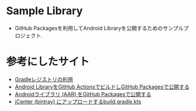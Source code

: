 # Sample Library

* GitHub Packagesを利用してAndroid Libraryを公開するためのサンプルプロジェクト.

# 参考にしたサイト

* [Gradleレジストリの利用](https://docs.github.com/ja/packages/working-with-a-github-packages-registry/working-with-the-gradle-registry)
* [Android LibraryをGitHub ActionsでビルドしGitHub Packagesで公開する](https://qiita.com/Horie1024/items/be2b5eb768f36794c4f1)
* [Androidライブラリ (AAR) をGitHub Packagesで公開する](https://zenn.dev/otk1fd/articles/3698cea5ab1a5c)
* [jCenter (bintray) にアップロードするbuild.gradle.kts](https://qiita.com/ryo_mm2d/items/5552f2d2d370d4fef712)